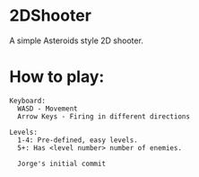 2DShooter
=========

A simple Asteroids style 2D shooter.

How to play:
===========
    Keyboard:
      WASD - Movement
      Arrow Keys - Firing in different directions
      
    Levels:
      1-4: Pre-defined, easy levels.
      5+: Has <level number> number of enemies.
      
      Jorge's initial commit
